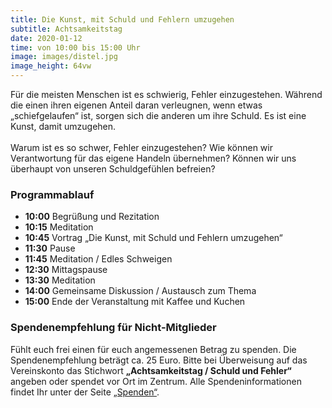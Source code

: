 ```yaml
---
title: Die Kunst, mit Schuld und Fehlern umzugehen
subtitle: Achtsamkeitstag
date: 2020-01-12
time: von 10:00 bis 15:00 Uhr
image: images/distel.jpg
image_height: 64vw
---
```

Für die meisten Menschen ist es schwierig, Fehler einzugestehen. Während die einen ihren eigenen
Anteil daran verleugnen, wenn etwas „schiefgelaufen“ ist, sorgen sich die anderen um ihre Schuld.
Es ist eine Kunst, damit umzugehen.<br>
<br>
Warum ist es so schwer, Fehler einzugestehen? Wie können wir Verantwortung für das eigene
Handeln übernehmen? Können wir uns überhaupt von unseren Schuldgefühlen befreien?

### Programmablauf
- **10:00** Begrüßung und Rezitation
- **10:15** Meditation
- **10:45** Vortrag „Die Kunst, mit Schuld und Fehlern umzugehen“
- **11:30** Pause
- **11:45** Meditation / Edles Schweigen
- **12:30** Mittagspause
- **13:30** Meditation
- **14:00** Gemeinsame Diskussion / Austausch zum Thema
- **15:00** Ende der Veranstaltung mit Kaffee und Kuchen

### Spendenempfehlung für Nicht-Mitglieder
Fühlt euch frei einen für euch angemessenen Betrag zu spenden.  Die Spendenempfehlung beträgt ca. 25 Euro.  Bitte bei Überweisung auf das Vereinskonto das Stichwort **„Achtsamkeitstag / Schuld und Fehler“** angeben oder spendet vor Ort im Zentrum.  Alle Spendeninformationen findet Ihr unter der Seite [„Spenden“](spenden.html).
